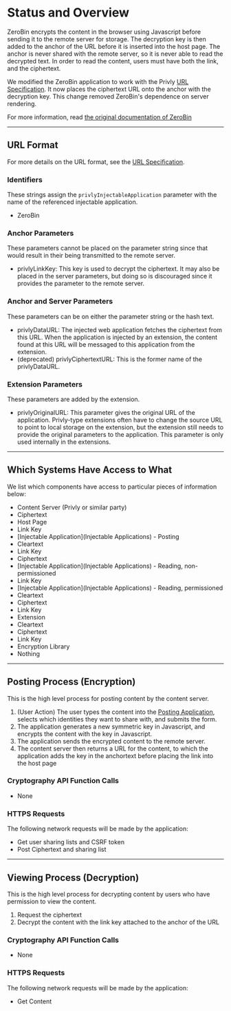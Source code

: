 # Status and Overview

ZeroBin encrypts the content in the browser using Javascript before sending it to the remote server for storage. The decryption key is then added to the anchor of the URL before it is inserted into the host page. The anchor is never shared with the remote server, so it is never able to read the decrypted text. In order to read the content, users must have both the link, and the ciphertext.

We modified the ZeroBin application to work with the Privly [URL Specification](http://github.com/privly/privly-organization/wiki/URL-Specification). It now places the ciphertext URL onto the anchor with the decryption key. This change removed ZeroBin's dependence on server rendering.

For more information, read [the original documentation of ZeroBin](http://sebsauvage.net/wiki/doku.php?id=php:zerobin)

***

## URL Format

For more details on the URL format, see the [URL Specification](http://github.com/privly/privly-organization/wiki/URL-Specification).

### Identifiers

These strings assign the `privlyInjectableApplication` parameter with the name of the referenced injectable application.

* ZeroBin

### Anchor Parameters

These parameters cannot be placed on the parameter string since that would result in their being transmitted to the remote server.

* privlyLinkKey: This key is used to decrypt the ciphertext. It may also be placed in the server parameters, but doing so is discouraged since it provides the parameter to the remote server.

### Anchor and Server Parameters

These parameters can be on either the parameter string or the hash text.

* privlyDataURL: The injected web application fetches the ciphertext from this URL. When the application is injected by an extension, the content found at this URL will be messaged to this application from the extension.
* (deprecated) privlyCiphertextURL: This is the former name of the privlyDataURL.

### Extension Parameters

These parameters are added by the extension.

* privlyOriginalURL: This parameter gives the original URL of the application. Privly-type extensions often have to change the source URL to point to local storage on the extension, but the extension still needs to provide the original parameters to the application. This parameter is only used internally in the extensions.

***

## Which Systems Have Access to What

 We list which components have access to particular pieces of information below:

* Content Server (Privly or similar party)
 * Ciphertext
* Host Page
 * Link Key
* [Injectable Application](Injectable Applications) - Posting
 * Cleartext
 * Link Key
 * Ciphertext
* [Injectable Application](Injectable Applications) - Reading, non-permissioned
 * Link Key
* [Injectable Application](Injectable Applications) - Reading, permissioned
 * Cleartext
 * Ciphertext
 * Link Key
* Extension
 * Cleartext
 * Ciphertext
 * Link Key
* Encryption Library
 * Nothing

***

## Posting Process (Encryption)

This is the high level process for posting content by the content server.

1. (User Action) The user types the content into the [Posting Application](http://github.com/privly/privly-organization/wiki/Posting-Application), selects which identities they want to share with, and submits the form.
1. The application generates a new symmetric key in Javascript, and encrypts the content with the key in Javascript.
1. The application sends the encrypted content to the remote server.
1. The content server then returns a URL for the content, to which the application adds the key in the anchortext before placing the link into the host page

### Cryptography API Function Calls

* None

### HTTPS Requests

The following network requests will be made by the application:

* Get user sharing lists and CSRF token
* Post Ciphertext and sharing list

***

## Viewing Process (Decryption)

This is the high level process for decrypting content by users who have permission to view the content.

1. Request the ciphertext
1. Decrypt the content with the link key attached to the anchor of the URL

### Cryptography API Function Calls

* None
 
### HTTPS Requests

The following network requests will be made by the application:

* Get Content
